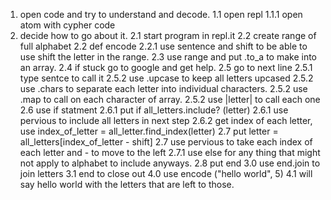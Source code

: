 1. open code and try to understand and decode.
  1.1 open repl
      1.1.1 open atom with cypher code
2. decide how to go about it.
  2.1 start program in repl.it
  2.2 create range of full alphabet
  2.2 def encode
    2.2.1 use sentence and shift to be able to use shift the letter in the range.
  2.3 use range and put .to_a to make into an array.
  2.4 if stuck go to google and get help.
  2.5 go to next line
    2.5.1 type sentce to call it
      2.5.2 use .upcase to keep all letters upcased
      2.5.2 use .chars to separate each letter into individual characters.
      2.5.2 use .map to call on each character of array.
      2.5.2 use |letter| to call each one
  2.6 use if statment
    2.6.1 put if all_letters.include? (letter)
    2.6.1 use pervious to include all letters in next step
      2.6.2 get index of each letter, use index_of_letter = all_letter.find_index(letter)
  2.7 put letter = all_letters[index_of_letter - shift]
  2.7 use pervious to take each index of each letter and - to move to the left
    2.7.1 use else for any thing that might not apply to alphabet to include anyways.
  2.8 put end
3.0 use end.join to join letters
  3.1 end to close out
4.0  use encode ("hello world", 5)
  4.1 will say hello world with the letters that are left to those. 
